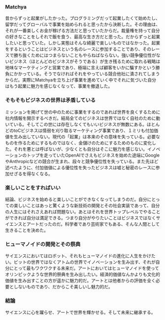 ### **Matchya**

昔からずっと起業がしたかった。プログラミングだって起業したくて始めたし、留学だってグローバルで事業を始められると思ったから決断した。その理由は、それが一番楽しくお金が稼げる方法だと思っていたからだ。裁量権を持って自分の好きなことをしそれで飯を食う、最高な生き方だと思った。だからずっと起業したいと思っていた。しかし実態はそんな綺麗で楽しいものではなかった。起業をするということはビジネスという名のレースに参加することであり、そのレースで勝ち抜くためにはつまらないこともやらねばならない。強い競争優位性がないビジネス（ほとんどのビジネスがそうである）が生き残るために取れる戦略は地味なマーケティングと営業であり、極端に言えば顧客をいかに騙すかという勝負にかかっている。そうでなければそれをやっている競合他社に潰されてしまうからだ。実際にMatchyaを立ち上げ事業を進めていく中でそれに気づいた自分はもう起業に魅力を感じなくなって、事業を撤退した。

### **そもそもビジネスの世界は矛盾している**

ミッションを掲げて世の中のために事業をするのであれば世界を良くするために社内情報を開示するべきだ。結局全てのビジネスは世界ではなく自社のために動いている。そしてこの世には存在しなくてもいいビジネスが無数にある。ほとんどのtoCビジネスは情弱を刈り取るマーケティング事業であり、１ミリも付加価値を生み出していない。現代の「起業」は本来のその意味を失っている。必要なものを作るためにするものではなく、金儲けのためにするためのものに変化した。それを悪とは呼ばないが、少なくとも自分はそこに魅力を感じない。イノベーションのトップを走っていたOpenAIでさえもビジネスを始めた途端にGoogleやAnthropicなどの競合が生まれ、段々と競争優位性を失っている。また先ほど述べたように、付加価値による優位性を失ったビジネスは嘘と秘密のレースに参加せざるを得なくなる。

### **楽しいことをすればいい**

結論、ビジネスを始めると楽しいことができなくなってしまうのだ。自分にとっての楽しいことはあっと驚くような新技術の開発とその社会実装であって、自分の人生にはそれさえあれば問題ない。あとはそれを世界トップレベルでやることができれば自分は満足できる。つまり自分がやりたいことはビジネスではなくサイエンスとアートだったのだ。科学者であり芸術家でもある、そんな人間として生きることを決めた。

### **ヒューマノイドの開発とその祭典**

サイエンスにおいてはロボット、それもヒューマノイドの進化に人生をかけたい。ビットの世界ではなくアトムの世界でイノベーションを生み出す、それが自分にとって最もワクワクする未来だ。アートにおいてはヒューマノイドを使ってオリンピックような世界的祭典を生み出したい。経済的価値なんかよりも文化的価値を生み出すことの方が遥かに魅力的だ。アートとは他者からの評価を全く必要としないものであり、だからこそ美しいし魅力的だ。

### **結論**

サイエンスに心を躍らせ、アートで世界を輝かせる。そして未来に継承する。
